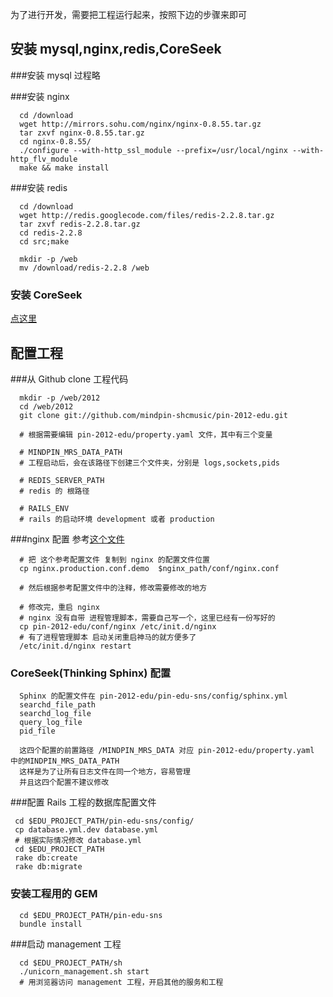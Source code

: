 为了进行开发，需要把工程运行起来，按照下边的步骤来即可

## 安装 mysql,nginx,redis,CoreSeek

###安装 mysql
  过程略

###安装 nginx
```
  cd /download
  wget http://mirrors.sohu.com/nginx/nginx-0.8.55.tar.gz
  tar zxvf nginx-0.8.55.tar.gz
  cd nginx-0.8.55/
  ./configure --with-http_ssl_module --prefix=/usr/local/nginx --with-http_flv_module
  make && make install
```

###安装 redis
```
  cd /download
  wget http://redis.googlecode.com/files/redis-2.2.8.tar.gz
  tar zxvf redis-2.2.8.tar.gz
  cd redis-2.2.8
  cd src;make

  mkdir -p /web
  mv /download/redis-2.2.8 /web
```

### 安装 CoreSeek
  [点这里](https://github.com/mindpin-shcmusic/pin-2012-edu/blob/beta1/doc/安装配置CoreSeek.md)

## 配置工程

###从 Github clone 工程代码
```
  mkdir -p /web/2012
  cd /web/2012
  git clone git://github.com/mindpin-shcmusic/pin-2012-edu.git

  # 根据需要编辑 pin-2012-edu/property.yaml 文件，其中有三个变量

  # MINDPIN_MRS_DATA_PATH
  # 工程启动后，会在该路径下创建三个文件夹，分别是 logs,sockets,pids

  # REDIS_SERVER_PATH
  # redis 的 根路径

  # RAILS_ENV
  # rails 的启动环境 development 或者 production
```

###nginx 配置
  参考[这个文件](https://github.com/mindpin-shcmusic/pin-2012-edu/blob/beta1/conf/nginx.production.conf.demo)

```
  # 把 这个参考配置文件 复制到 nginx 的配置文件位置
  cp nginx.production.conf.demo  $nginx_path/conf/nginx.conf

  # 然后根据参考配置文件中的注释，修改需要修改的地方

  # 修改完，重启 nginx
  # nginx 没有自带 进程管理脚本，需要自己写一个，这里已经有一份写好的
  cp pin-2012-edu/conf/nginx /etc/init.d/nginx
  # 有了进程管理脚本 启动关闭重启神马的就方便多了
  /etc/init.d/nginx restart
```

### CoreSeek(Thinking Sphinx) 配置
```
  Sphinx 的配置文件在 pin-2012-edu/pin-edu-sns/config/sphinx.yml
  searchd_file_path
  searchd_log_file
  query_log_file
  pid_file

  这四个配置的前置路径 /MINDPIN_MRS_DATA 对应 pin-2012-edu/property.yaml 中的MINDPIN_MRS_DATA_PATH
  这样是为了让所有日志文件在同一个地方，容易管理
  并且这四个配置不建议修改
```

###配置 Rails 工程的数据库配置文件
```
 cd $EDU_PROJECT_PATH/pin-edu-sns/config/
 cp database.yml.dev database.yml
 # 根据实际情况修改 database.yml
 cd $EDU_PROJECT_PATH
 rake db:create
 rake db:migrate
```

### 安装工程用的 GEM
```
  cd $EDU_PROJECT_PATH/pin-edu-sns
  bundle install
```

###启动 management 工程<br/>
```
  cd $EDU_PROJECT_PATH/sh
  ./unicorn_management.sh start
  # 用浏览器访问 management 工程，开启其他的服务和工程
```